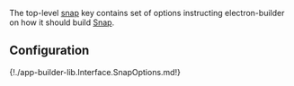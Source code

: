 The top-level [snap](configuration.md#Configuration-snap) key contains set of options instructing electron-builder on how it should build [Snap](http://snapcraft.io).

## Configuration

{!./app-builder-lib.Interface.SnapOptions.md!}